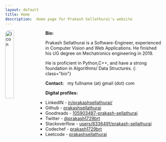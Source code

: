 ```yaml
---
layout: default
title: Home
description:  Home page for Prakash Sellathurai's website
---
```



<style>
    img.avatar {
        float:left;
        margin-right: 10px;
        width: 23.609%; 
        border-radius: 12px;
        border: 1px solid var(--tertiary);
        /* box-shadow: -7px -7px 14px #bebebe,
      7px 7px 14px #ffffff; */
    );
    }

    /* .bio {
    } */

</style>




<img class="avatar"  alt="icon" src="{{'./assets/images/avatar.jpg' | relative_url}}" aria-label="avatar" />




**Bio:**

Prakash Sellathurai is a Software-Engineer, experienced in Computer Vision and Web Applications. He finished his UG degree on Mechatronics engineering in 2019. 

He is proficient in Python,C++, and have a strong foundation in Algorithms/ Data Structures.
{: class="bio"}

**Contact:**     &nbsp;   <span title='prakashsellathurai'>my fullname</span> (at) gmail (dot) com

**Digital profiles:**

- LinkedIN - [in/prakashsellathurai/](https://www.linkedin.com/in/prakashsellathurai/) 
- Github - [prakashsellathurai](https://github.com/prakashsellathurai)  
- Goodreads - [105903487-prakash-sellathurai](https://www.goodreads.com/user/show/105903487-prakash-sellathurai) 
- Twitter - [@prakash1729brt]( https://twitter.com/prakash1729brt)       
- Stackoverflow - [users/8336491/prakash-sellathurai](https://stackoverflow.com/users/8336491/prakash-sellathurai) 
- Codechef - [prakash1729brt](https://www.codechef.com/users/prakash1729brt) 
- Leetcode - [prakashsellathurai](https://leetcode.com/prakashsellathurai/) 


